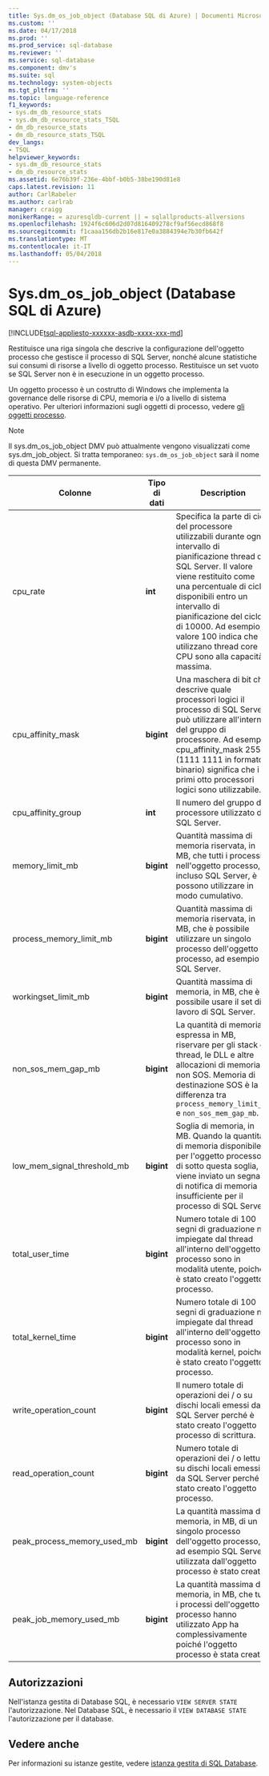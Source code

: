 ```yaml
---
title: Sys.dm_os_job_object (Database SQL di Azure) | Documenti Microsoft
ms.custom: ''
ms.date: 04/17/2018
ms.prod: ''
ms.prod_service: sql-database
ms.reviewer: ''
ms.service: sql-database
ms.component: dmv's
ms.suite: sql
ms.technology: system-objects
ms.tgt_pltfrm: ''
ms.topic: language-reference
f1_keywords:
- sys.dm_db_resource_stats
- sys.dm_db_resource_stats_TSQL
- dm_db_resource_stats
- dm_db_resource_stats_TSQL
dev_langs:
- TSQL
helpviewer_keywords:
- sys.dm_db_resource_stats
- dm_db_resource_stats
ms.assetid: 6e76b39f-236e-4bbf-b0b5-38be190d81e8
caps.latest.revision: 11
author: CarlRabeler
ms.author: carlrab
manager: craigg
monikerRange: = azuresqldb-current || = sqlallproducts-allversions
ms.openlocfilehash: 1924f6c606d2d07d816409278cf9af56ecd868f8
ms.sourcegitcommit: f1caaa156db2b16e817e0a3884394e7b30fb642f
ms.translationtype: MT
ms.contentlocale: it-IT
ms.lasthandoff: 05/04/2018
---
```

# <a name="sysdmosjobobject-azure-sql-database"></a>Sys.dm_os_job_object (Database SQL di Azure)
[!INCLUDE[tsql-appliesto-xxxxxx-asdb-xxxx-xxx-md](../../includes/tsql-appliesto-xxxxxx-asdb-xxxx-xxx-md.md)]

Restituisce una riga singola che descrive la configurazione dell'oggetto processo che gestisce il processo di SQL Server, nonché alcune statistiche sui consumi di risorse a livello di oggetto processo. Restituisce un set vuoto se SQL Server non è in esecuzione in un oggetto processo. 

Un oggetto processo è un costrutto di Windows che implementa la governance delle risorse di CPU, memoria e i/o a livello di sistema operativo. Per ulteriori informazioni sugli oggetti di processo, vedere [gli oggetti processo](https://msdn.microsoft.com/library/windows/desktop/ms684161.aspx). 

> [!NOTE]
> Il sys.dm_os_job_object DMV può attualmente vengono visualizzati come sys.dm_job_object. Si tratta temporaneo: `sys.dm_os_job_object` sarà il nome di questa DMV permanente. 
  
|Colonne|Tipo di dati|Description|  
|-------------|---------------|-----------------|  
|cpu_rate|**int**|Specifica la parte di cicli del processore utilizzabili durante ogni intervallo di pianificazione thread di SQL Server. Il valore viene restituito come una percentuale di cicli disponibili entro un intervallo di pianificazione del ciclo di 10000. Ad esempio, i valore 100 indica che utilizzano thread core CPU sono alla capacità massima.|
|cpu_affinity_mask|**bigint**|Una maschera di bit che descrive quale processori logici il processo di SQL Server può utilizzare all'interno del gruppo di processore. Ad esempio, cpu_affinity_mask 255 (1111 1111 in formato binario) significa che i primi otto processori logici sono utilizzabile.|
|cpu_affinity_group|**int**|Il numero del gruppo di processore utilizzato da SQL Server.|
|memory_limit_mb|**bigint**|Quantità massima di memoria riservata, in MB, che tutti i processi nell'oggetto processo, incluso SQL Server, è possono utilizzare in modo cumulativo.| 
|process_memory_limit_mb |**bigint**|Quantità massima di memoria riservata, in MB, che è possibile utilizzare un singolo processo dell'oggetto processo, ad esempio SQL Server.|
|workingset_limit_mb |**bigint**|Quantità massima di memoria, in MB, che è possibile usare il set di lavoro di SQL Server.|
|non_sos_mem_gap_mb|**bigint**|La quantità di memoria, espressa in MB, riservare per gli stack di thread, le DLL e altre allocazioni di memoria non SOS. Memoria di destinazione SOS è la differenza tra `process_memory_limit_mb` e `non_sos_mem_gap_mb`.| 
|low_mem_signal_threshold_mb|**bigint**|Soglia di memoria, in MB. Quando la quantità di memoria disponibile per l'oggetto processo è di sotto questa soglia, viene inviato un segnale di notifica di memoria insufficiente per il processo di SQL Server. |
|total_user_time|**bigint**|Numero totale di 100 segni di graduazione ns impiegate dal thread all'interno dell'oggetto processo sono in modalità utente, poiché è stato creato l'oggetto processo. |
|total_kernel_time |**bigint**|Numero totale di 100 segni di graduazione ns impiegate dal thread all'interno dell'oggetto processo sono in modalità kernel, poiché è stato creato l'oggetto processo. |
|write_operation_count |**bigint**|Il numero totale di operazioni dei / o su dischi locali emessi da SQL Server perché è stato creato l'oggetto processo di scrittura. |
|read_operation_count |**bigint**|Numero totale di operazioni dei / o lettura su dischi locali emessi da SQL Server perché è stato creato l'oggetto processo. |
|peak_process_memory_used_mb|**bigint**|La quantità massima di memoria, in MB, di un singolo processo dell'oggetto processo, ad esempio SQL Server utilizzata dall'oggetto processo è stato creato.| 
|peak_job_memory_used_mb|**bigint**|La quantità massima di memoria, in MB, che tutti i processi dell'oggetto processo hanno utilizzato App ha complessivamente poiché l'oggetto processo è stata creata.|
  
## <a name="permissions"></a>Autorizzazioni  
Nell'istanza gestita di Database SQL, è necessario `VIEW SERVER STATE` l'autorizzazione. Nel Database SQL, è necessario il `VIEW DATABASE STATE` l'autorizzazione per il database.  
 
## <a name="see-also"></a>Vedere anche  

Per informazioni su istanze gestite, vedere [istanza gestita di SQL Database](https://docs.microsoft.com/azure/sql-database/sql-database-managed-instance).
  
